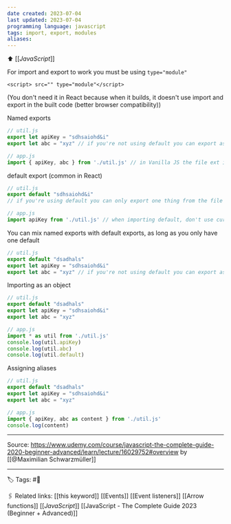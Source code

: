 ```yaml
---
date created: 2023-07-04
last updated: 2023-07-04
programming language: javascript
tags: import, export, modules
aliases: 
---
```

⬆ [[_JavaScript_]] 

For import and export to work you must be using `type="module"`
```
<script> src="" type="module"</script>
```
(You don't need it in React because when it builds, it doesn't use import and export in the built code (better browser compatibility))

Named exports
```js
// util.js
export let apiKey = "sdhsaiohd&i"
export let abc = "xyz" // if you're not using default you can export as many things as you want in the same file.

// app.js
import { apiKey, abc } from './util.js' // in Vanilla JS the file ext is added, in React it's ommitted (due to build process adding it for us)
```

default export (common in React)
```js
// util.js
export default "sdhsaiohd&i"
// if you're using default you can only export one thing from the file and you shouldn't use let/const/var. You just export a value with no name.

// app.js
import apiKey from './util.js' // when importing default, don't use curly braces, do assign a name.
```
You can mix named exports with default exports, as long as you only have one default
```js
// util.js
export default "dsadhals"
export let apiKey = "sdhsaiohd&i"
export let abc = "xyz" // if you're not using default you can export as many things as you want in the same file.
```

Importing as an object
```js
// util.js
export default "dsadhals"
export let apiKey = "sdhsaiohd&i"
export let abc = "xyz" 

// app.js
import * as util from './util.js'
console.log(util.apiKey)
console.log(util.abc)
console.log(util.default)
```

Assigning aliases
```js
// util.js
export default "dsadhals"
export let apiKey = "sdhsaiohd&i"
export let abc = "xyz" 

// app.js
import { apiKey, abc as content } from './util.js' 
console.log(content)
```

---

Source: https://www.udemy.com/course/javascript-the-complete-guide-2020-beginner-advanced/learn/lecture/16029752#overview by [[@Maximilian Schwarzmüller]]

---
🏷 Tags: #🌱 

🖇 Related links:
[[this keyword]]
[[Events]]
[[Event listeners]]
[[Arrow functions]]
[[_JavaScript_]]
[[JavaScript - The Complete Guide 2023 (Beginner + Advanced)]]

